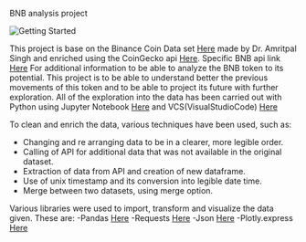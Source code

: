 BNB analysis project

![Getting Started](images/bnb.jpg)


This project is base on the Binance Coin Data set [Here](https://www.kaggle.com/amritpal333/binance-coin-data) made by Dr. Amritpal Singh 
and enriched using the CoinGecko api [Here](https://www.coingecko.com/es/api/documentation?). Specific BNB api link [Here](https://api.coingecko.com/api/v3/coins/binancecoin/market_chart/range?vs_currency=usd&from=1510185600&to=1627344000000)
For additional information to be able to analyze the BNB token to its potential.
This project is to be able to understand better the previous movements of this token and to be able to project its future with further exploration.
All of the exploration into the data has been carried out with Python using Jupyter Notebook [Here](https://jupyter-notebook.readthedocs.io/en/stable/) and VCS(VisualStudioCode) [Here](https://code.visualstudio.com/docs)

To clean and enrich the data, various techniques have been used, such as:
- Changing and re arranging data to be in a clearer, more legible order.
- Calling of API for additional data that was not available in the original dataset.
- Extraction of data from API and creation of new dataframe.
- Use of unix timestamp and its conversion into legible date time.
- Merge between two datasets, using merge option.

Various libraries were used to import, transform and visualize the data given. These are:
-Pandas [Here](https://pandas.pydata.org/docs/)
-Requests [Here](https://docs.python-requests.org/en/master/)
-Json [Here](https://docs.python.org/3/library/json.html)
-Plotly.express [Here](https://plotly.com/python/plotly-express/)



